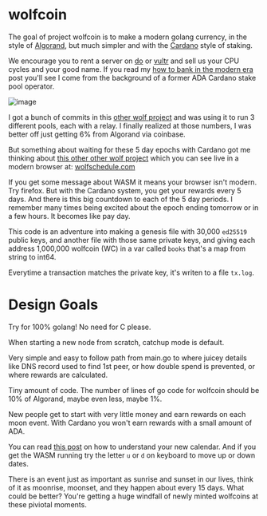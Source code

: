 # wolfcoin

The goal of project wolfcoin is to make a modern golang
currency, in the style of [Algorand](https://www.algorand.com/), but much simpler
and with the [Cardano](https://cardano.org/) style of staking.

We encourage you to rent a server on 
[do](https://m.do.co/c/560b7001e430) or [vultr](https://www.vultr.com/?ref=8507322)
and sell us your CPU cycles and your good name. If you read my [how to bank in the modern era](https://andrewarrow.substack.com/p/in-order-to-bank-in-the-modern-era) post you'll see I come from the background of a former ADA Cardano stake pool operator.

![image](https://wolfschedule.com/assets/26k.png)

I got a bunch of commits in this [other wolf project](https://github.com/andrewarrow/wolfservers/commits/main) and was using it to run 3 different pools, each with a relay.
I finally realized at those numbers, I was better off just getting 6% from Algorand via coinbase.

But something about waiting for these 5 day epochs with Cardano got me thinking about
[this other other wolf project](https://github.com/andrewarrow/wolfschedule) which you
can see live in a modern browser at: [wolfschedule.com](https://wolfschedule.com/) 

If you get some message about WASM it means your browser isn't modern. Try firefox. 
But with the Cardano system, you get your rewards every 5 days. And there is this
big countdown to each of the 5 day periods. I remember many times being
excited about the epoch ending tomorrow or in a few hours. It becomes like pay day.

This code is an adventure into making a genesis file with 30,000 `ed25519` 
public keys, and another file with those same private keys, and giving each
address 1,000,000 wolfcoin (WC) in a var called `books` that's a map from string
to int64.

Everytime a transaction matches the private key, it's writen to a file `tx.log`.

# Design Goals

Try for 100% golang! No need for C please.

When starting a new node from scratch, catchup mode is default.

Very simple and easy to follow path from main.go to where
juicey details like DNS record used to find 1st peer, or how
double spend is prevented, or where rewards are calculated.

Tiny amount of code. The number of lines of go code for wolfcoin should
be 10% of Algorand, maybe even less, maybe 1%.

New people get to start with very little money and earn rewards on
each moon event. With Cardano you won't earn rewards with a small
amount of ADA.

You can read [this post](https://andrewarrow.substack.com/p/moving-a-cli-to-the-browser-with) on how to understand your new calendar. And if you get the WASM running
try the letter `u` or `d` on keyboard to move up or down dates.

There is an event just as important as sunrise and sunset in our lives, think
of it as moonrise, moonset, and they happen about every 15 days. What could
be better? You're getting a huge windfall of newly minted wolfcoins at these
piviotal moments.



